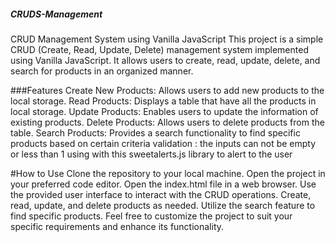 ##### CRUDS-Management
CRUD Management System using Vanilla JavaScript
This project is a simple CRUD (Create, Read, Update, Delete) management system implemented using Vanilla JavaScript. 
It allows users to create, read, update, delete, and search for products in an organized manner.

###Features
Create New Products: Allows users to add new products to the local storage.
Read Products: Displays a table that have all the products in local storage.
Update Products: Enables users to update the information of existing products.
Delete Products: Allows users to delete products from the table.
Search Products: Provides a search functionality to find specific products based on certain criteria
validation : the inputs can not be empty or less than 1 using with this sweetalerts.js  library to alert to the user 

#How to Use
Clone the repository to your local machine.
Open the project in your preferred code editor.
Open the index.html file in a web browser.
Use the provided user interface to interact with the CRUD operations.
Create, read, update, and delete products as needed.
Utilize the search feature to find specific products.
Feel free to customize the project to suit your specific requirements and enhance its functionality.
